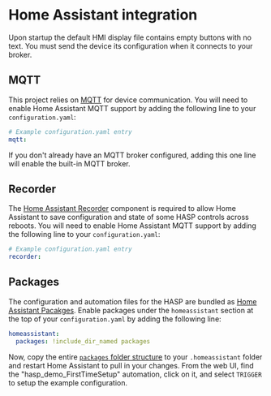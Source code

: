 # Home Assistant integration

Upon startup the default HMI display file contains empty buttons with no text.  You must send the device its configuration when it connects to your broker.

## MQTT

This project relies on [MQTT](https://home-assistant.io/docs/mqtt/) for device communication.  You will need to enable Home Assistant MQTT support by adding the following line to your `configuration.yaml`:

```yaml
# Example configuration.yaml entry
mqtt:
```

If you don't already have an MQTT broker configured, adding this one line will enable the built-in MQTT broker.

## Recorder

The [Home Assistant Recorder](https://www.home-assistant.io/components/recorder/) component is required to allow Home Assistant to save configuration and state of some HASP controls across reboots.  You will need to enable Home Assistant MQTT support by adding the following line to your `configuration.yaml`:

```yaml
# Example configuration.yaml entry
recorder:
```

## Packages

The configuration and automation files for the HASP are bundled as [Home Assistant Pacakges](https://www.home-assistant.io/docs/configuration/packages/).  Enable packages under the `homeassistant` section at the top of your `configuration.yaml` by adding the following line:

```yaml
homeassistant:
  packages: !include_dir_named packages
```

Now, copy the entire [`packages` folder structure](../Home_Assistant/packages) to your `.homeassistant` folder and restart Home Assistant to pull in your changes.  From the web UI, find the "hasp_demo_FirstTimeSetup" automation, click on it, and select `TRIGGER` to setup the example configuration.